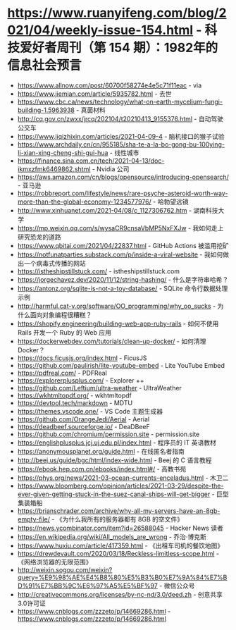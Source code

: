 # https://www.ruanyifeng.com/blog/2021/04/weekly-issue-154.html - 科技爱好者周刊（第 154 期）：1982年的信息社会预言

- https://www.allnow.com/post/60700f58274e4e5c71f11eac - via
- https://www.jiemian.com/article/5935782.html - 去世
- https://www.cbc.ca/news/technology/what-on-earth-mycelium-fungi-building-1.5963938 - 真菌材料
- http://cq.gov.cn/zwxx/jrcq/202104/t20210413_9155376.html - 自动驾驶公交车
- https://www.jiqizhixin.com/articles/2021-04-09-4 - 脑机接口的猴子试验
- https://www.archdaily.cn/cn/955185/sha-te-a-la-bo-gong-bu-100ying-li-xian-xing-cheng-shi-gui-hua - 线性城市
- https://finance.sina.com.cn/tech/2021-04-13/doc-ikmxzfmk6469862.shtml - Nvidia 公司
- https://aws.amazon.com/cn/blogs/opensource/introducing-opensearch/ - 亚马逊
- https://robbreport.com/lifestyle/news/rare-psyche-asteroid-worth-way-more-than-the-global-economy-1234577976/ - 哈勃望远镜
- http://www.xinhuanet.com/2021-04/08/c_1127306762.htm - 湖南科技大学
- https://mp.weixin.qq.com/s/wysaCR9cnsaVbMP5NxFXJw - 我如何走上研究恐龙的道路
- https://www.qbitai.com/2021/04/22837.html - GitHub Actions 被滥用挖矿
- https://notfunatparties.substack.com/p/inside-a-viral-website - 我如何做出一个病毒式传播的网站
- https://istheshipstillstuck.com/ - istheshipstillstuck.com
- https://jorgechavez.dev/2020/11/12/string-hashing/ - 什么是字符串哈希？
- https://antonz.org/sqlite-is-not-a-toy-database/ - SQLite 命令行数据处理示例
- http://harmful.cat-v.org/software/OO_programming/why_oo_sucks - 为什么面向对象编程很糟糕？
- https://shopify.engineering/building-web-app-ruby-rails - 如何不使用 Rails 开发一个 Ruby 的 Web 应用
- https://dockerwebdev.com/tutorials/clean-up-docker/ - 如何清理 Docker？
- https://docs.ficusjs.org/index.html - FicusJS
- https://github.com/paulirish/lite-youtube-embed - Lite YouTube Embed
- https://pdfreal.com/ - PDFReal
- https://explorerplusplus.com/ - Explorer ++
- https://github.com/Leftium/ultra-weather - UltraWeather
- https://wkhtmltopdf.org/ - wkhtmltopdf
- https://devtool.tech/markdown - MDTU
- https://themes.vscode.one/ - VS Code 主题生成器
- https://github.com/OrangeJedi/Aerial - Aerial
- https://deadbeef.sourceforge.io/ - DeaDBeeF
- https://github.com/chromium/permission.site - permission.site
- https://englishplusplus.jcj.uj.edu.pl/index.html - 程序员的 IT 英语教材
- https://anonymousplanet.org/guide.html - 在线匿名者指南
- http://beej.us/guide/bgc/html/index-wide.html - Beej 的 C 语言教程
- https://ebook.hep.com.cn/ebooks/index.html#/ - 高教书苑
- https://phys.org/news/2021-03-ocean-currents-enceladus.html - 木卫二
- https://www.bloomberg.com/opinion/articles/2021-03-29/despite-the-ever-given-getting-stuck-in-the-suez-canal-ships-will-get-bigger - 巨型集装箱船
- https://brianschrader.com/archive/why-all-my-servers-have-an-8gb-empty-file/ - 《为什么我所有的服务器都有 8GB 的空文件》
- https://news.ycombinator.com/item?id=26588045 - Hacker News 读者
- https://en.wikipedia.org/wiki/All_models_are_wrong - 乔治·博克斯
- https://www.huxiu.com/article/417359.html - 《出租车司机的餐饮地图》
- https://drewdevault.com/2020/03/18/Reckless-limitless-scope.html - 《网络浏览器的无限范围》
- http://weixin.sogou.com/weixin?query=%E9%98%AE%E4%B8%80%E5%B3%B0%E7%9A%84%E7%BD%91%E7%BB%9C%E6%97%A5%E5%BF%97 - 微信公众号
- http://creativecommons.org/licenses/by-nc-nd/3.0/deed.zh - 创意共享3.0许可证
- https://www.cnblogs.com/zzzeto/p/14669286.html - https://www.cnblogs.com/zzzeto/p/14669286.html